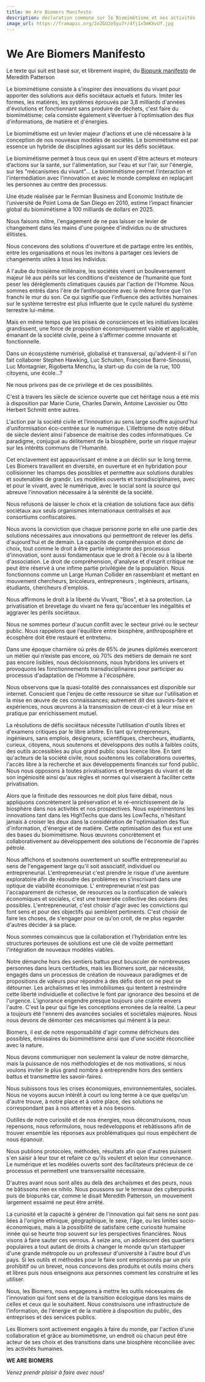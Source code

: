 ```yaml
---
title: We Are Biomers Manifesto
description: déclaration commune sur le Biomimétisme et nos activités
image_url: https://framapic.org/2oZGU2o5yu7r/4fj1x5mKXvUf.jpg
---
```


# We Are Biomers Manifesto

Le texte qui suit est basé sur, et librement inspiré, du [Biopunk manifesto](https://vimeo.com/18201825) de Meredith Patterson


Le biomimétisme consiste à s'inspirer des innovations du vivant pour apporter des solutions aux défis sociétaux actuels et futurs. Imiter les formes, les matières, les systèmes éprouvés par 3,8 milliards d'années d'évolutions et fonctionnant sans produire de déchets, c'est faire du biomimétisme; cela consiste également s’évertuer à l'optimisation des flux d’informations, de matière et d'énergies.

Le biomimétisme est un levier majeur d'actions et une clé nécessaire à la conception de nos nouveaux modèles de sociétés. Le biomimétisme est par essence un hybride de disciplines agissant sur les défis sociétaux.

Le biomimétisme permet à tous ceux qui en usent d'être acteurs et moteurs d’actions sur la santé, sur l'alimentation, sur l'eau et sur l'air, sur l'énergie, sur les "mécanismes du vivant"... Le biomimétisme permet l’interaction et l'intermédiation avec l’innovation et avec le monde complexe en replaçant les personnes au centre des processus.

Une étude réalisée par le Fermian Business and Economic Institute de l’université de Point Loma de San Diego en 2010, estime l’impact financier global du biomimétisme à 100 milliards de dollars en 2025.  

Nous faisons nôtre, l'engagement de ne pas laisser ce levier de changement dans les mains d'une poignée d'individus ou de structures élitistes. 

Nous concevons des solutions d'ouverture et de partage entre les entités, entre les organisations et nous les invitons à partager ces leviers de changements utiles à tous les individus.

A l'aube du troisième millénaire, les sociétés vivent un bouleversement majeur lié aux périls sur les conditions d'existence de l’humanité que font peser les dérèglements climatiques causés par l'action de l'Homme. Nous sommes entrés dans l'ère de l’anthropocène avec la même force que l'on franchi le mur du son. Ce qui signifie que l'influence des activités humaines sur le système terrestre est plus influente que le cycle naturel du système terrestre lui-même.

Mais en même temps que les prises de consciences et les initiatives locales grandissent, une force de proposition économiquement viable et applicable, émanant de la société civile, peine à s'affirmer comme innovante et fonctionnelle. 

Dans un écosystème numérisé, globalisé et transversal, qu'advient-il si l'on fait collaborer Stephen Hawking, Luc Schuiten, Françoise Barré-Sinoussi, Luc Montagnier, Rigoberta Menchu, la start-up du coin de la rue, 100 citoyens, une école...? 

Ne nous privons pas de ce privilège et de ces possibilités. 

C'est à travers les siècle de science ouverte que cet héritage nous a été mis à disposition par Marie Curie, Charles Darwin, Antoine Lavoisier ou Otto Herbert Schmitt entre autres.

L'action par la société civile et l’innovation au sens large souffre aujourd'hui d’uniformisation éco-centrée sur le numérique. L'illettrisme de notre début de siècle devient ainsi l'absence de maitrise des codes informatiques. Ce paradigme, conjugué au délitement de la biosphère, porte un risque majeur sur les intérêts communs de l'Humanité.

Cet enclavement est appauvrissant et mène a un déclin sur le long terme. Les Biomers travaillent en diversité, en ouverture et en hybridation pour collisionner les champs des possibles et permettre aux solutions durables et soutenables de grandir. Les modèles ouverts et transdisciplinaires, avec et pour le vivant, avec le numérique, avec le social sont la source qui abreuve l’innovation nécessaire à la sérénité de la société.

Nous refusons de laisser le choix et la création de solutions face aux défis sociétaux aux seuls organismes internationaux centralisés et aux consortiums confiscatoires.

Nous avons la conviction que chaque personne porte en elle une partie des solutions nécessaires aux innovations qui permettront de relever les défis d'aujourd'hui et de demain. La capacité de compréhension et donc de choix, tout comme le droit à être partie intégrante des processus d'innovation, sont aussi fondamentaux que le droit à l'école ou à la liberté d'association. Le droit de compréhension, d'analyse et d'esprit critique ne peut être réservé à une infime partie privilégiée de la population. Nous fonctionnons comme un Large Human Collider en rassemblant et mettant en mouvement chercheurs, bricoleurs, entrepreneurs , ingénieurs, artisans, étudiants, chercheurs d'emplois.

Nous affirmons le droit à la liberté du Vivant, "Bios", et à sa protection. La privatisation et brevetage du vivant ne fera qu'accentuer les inégalités et aggraver les périls sociétaux.

Nous ne sommes porteur d'aucun conflit avec le secteur privé ou le secteur public. Nous rappelons que l'équilibre entre biosphère, anthroposphère et écosphère doit être restauré et entretenu.

Dans une époque charnière où près de 65% de jeunes diplômés exerceront un métier qui n’existe pas encore, où 70% des métiers de demain ne sont pas encore lisibles, nous décloisonnons, nous hybridons les univers et provoquons les fonctionnements transdisciplinaires pour participer au processus d'adaptation de l'Homme à l'écosphère.

Nous observons que la quasi-totalité des connaissances est disponible sur internet. Conscient que l'enjeu de cette ressource se situe sur l'utilisation et la mise en œuvre de ces  connaissances; autrement dit des savoirs-faire et expériences, nous œuvrons à la transmission de ceux-ci et à leur mise en pratique par enrichissement mutuel.

La résolutions de défis sociétaux nécessite l’utilisation d'outils libres et d'examens critiques par le libre arbitre. En tant qu'entrepreneurs, ingénieurs, sans emplois, designeurs, scientifiques, chercheurs, étudiants, curieux, citoyens, nous soutenons et développons des outils à faibles coûts, des outils accessibles au plus grand public sous licence libre. En tant qu'acteurs de la société civile, nous soutenons les collaborations ouvertes, l'accès libre à la recherche et aux développements financés sur fond public. Nous nous opposons à toutes privatisations et brevetages du vivant et de son ingéniosité ainsi qu'aux règles et normes qui viseraient à faciliter cette privatisation.

Alors que la finitude des ressources ne doit plus faire débat, nous appliquons concrètement la préservation et le ré-enrichissement de la biosphère dans nos activités et nos prospectives. Nous expérimentons les innovations tant dans les HighTechs que dans les LowTechs, n'hésitant jamais à croiser les deux dans la considération de l'optimisation des flux d'information, d'énergie et de matière. Cette optimisation des flux est une des bases du biomimétisme. Nous œuvrons concrètement et collaborativement au développement des solutions de l'économie de l'après pétrole. 

 

Nous affichons et soutenons ouvertement un souffle entrepreneurial au sens de l'engagement large qu'il soit associatif, individuel ou entrepreneurial. L'entrepreneuriat c'est prendre le risque d'une aventure exploratoire afin de résoudre des problèmes en s’inscrivant dans une optique de viabilité économique. L' entrepreneuriat n'est pas l'accaparement de richesse, de resources ou la confiscation de valeurs économiques et sociales, c'est une traversée collective des océans des possibles. L'entrepreneuriat, c'est choisir d'agir avec les convictions qui font sens et pour des objectifs qui semblent pertinents. C'est choisir de faire les choses, de s'engager pour ce qu'on croit, de ne plus regarder d'autres décider à sa place.

Nous sommes convaincus que la collaboration et l'hybridation entre les structures porteuses de solutions est une clé de voûte permettant l'intégration de nouveaux modèles viables.

 

Notre démarche hors des sentiers battus peut bousculer de nombreuses personnes dans leurs certitudes, mais les Biomers sont, par nécessité, engagés dans un processus de création de nouveaux paradigmes et de propositions de valeurs pour répondre à des défis dont on ne peut se détourner.  Les archaïsmes et les immobilismes qui tentent à restreindre cette liberté individuelle et collective le font par ignorance des besoins et de l'urgence. L'ignorance engendre presque toujours une crainte envers l'autre. C'est la peur qui fige les conceptions erronées de la réalité.  La peur a toujours été l'ennemi des avancées sociales et sociétales majeures. Nous nous devons de démonter ces mécanismes qui mènent à la peur.

Biomers, il est de notre responsabilité d'agir comme défricheurs des possibles, émissaires du biomimétisme ainsi que d'une société réconciliée avec la nature.

Nous devons communiquer non seulement la valeur de notre démarche,  mais la puissance de nos méthodologies et de nos motivations, si nous voulons inviter le plus grand nombre à entreprendre hors des sentiers battus et transmettre les savoir-faires. 

Nous subissons tous les crises économiques, environnementales, sociales. Nous ne voyons aucun intérêt à court ou long terme à ce que quelqu'un d'autre trouve, à notre place et à votre place, des solutions ne correspondant pas à nos attentes et à nos besoins. 

Outillés de notre curiosité et de nos énergies, nous déconstruisons, nous repensons, nous reformulons, nous redéveloppons et rebâtissons afin de trouver ensemble les réponses aux problématiques qui nous empêchent de nous épanouir.

Nous publions protocoles, méthodes, résultats afin que d'autres puissent s'en saisir à leur tour et refaire ce qu'ils veulent et selon leur convenance. Le numérique et les modèles ouverts sont des facilitateurs précieux de ce processus et permettent une transversalité nécessaire.

D'autres avant nous sont allés au delà des archaïsmes et des peurs, nous ne bâtissons rien ex nihilo. Nous poussons sur le terreaux des cyberpunks puis de biopunks car, comme le disait Meredith Patterson,  un mouvement largement essaimé ne peut être arrêté.

La curiosité et la capacité à générer de l'innovation qui fait sens ne sont pas liées à l'origine ethnique, géographique, le sexe, l'âge, ou les limites socio-économiques,  mais à la possibilité de satisfaire cette curiosité humaine innée qui se heurte trop souvent sur les perspectives financières. Nous visons à faire sauter ces verrous.
A seize ans,  un adolescent des quartiers populaires a tout autant de droits à changer le monde qu'un startupper d'une grande métropole ou un professeur d'université à l'autre bout d'un pays. Si les outils et méthodes pour le faire sont emprisonnés par un prix prohibitif ou un brevet, nous concevons des produits et outils moins chers et libres puis nous enseignons aux personnes comment les construire et les utiliser. 

Nous, les Biomers, nous engageons à mettre les outils nécessaires de l'innovation qui font sens et de la transition écologique dans les mains de celles et ceux qui le souhaitent. Nous construisons une infrastructure de l’information, de l'énergie et de la matière à disposition du public, des entreprises et des services publics.

Les Biomers sont activement engagés à faire du monde, par l'action d'une collaboration et grâce au biomimétisme, un endroit où chacun peut être acteur de ses choix et des transitions dans une biosphère réconciliée avec les activités humaines.

 

**WE ARE BIOMERS** 

_Venez prendr plaisir à faire avec nous!_
